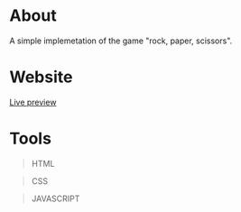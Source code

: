 # About
A simple implemetation of the game "rock, paper, scissors".

# Website
[Live preview](https://petrosath.github.io/ip-solutions/)

# Tools
>HTML

>CSS

>JAVASCRIPT
